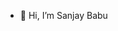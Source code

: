 - 👋 Hi, I’m Sanjay Babu

<!---
sanjaybabu-sb/sanjaybabu-sb is a ✨ special ✨ repository because its `README.md` (this file) appears on your GitHub profile.
You can click the Preview link to take a look at your changes.
--->
